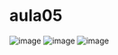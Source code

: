 # aula05

![image](https://user-images.githubusercontent.com/81448095/225461641-a1631f33-7781-4ada-b96f-c8d718caf221.png)
![image](https://user-images.githubusercontent.com/81448095/225461663-18e26140-8efe-44c4-a447-a22649ad17f5.png)
![image](https://user-images.githubusercontent.com/81448095/225461687-57db7390-f6c0-4094-8347-0ce3d4ff56b6.png)
